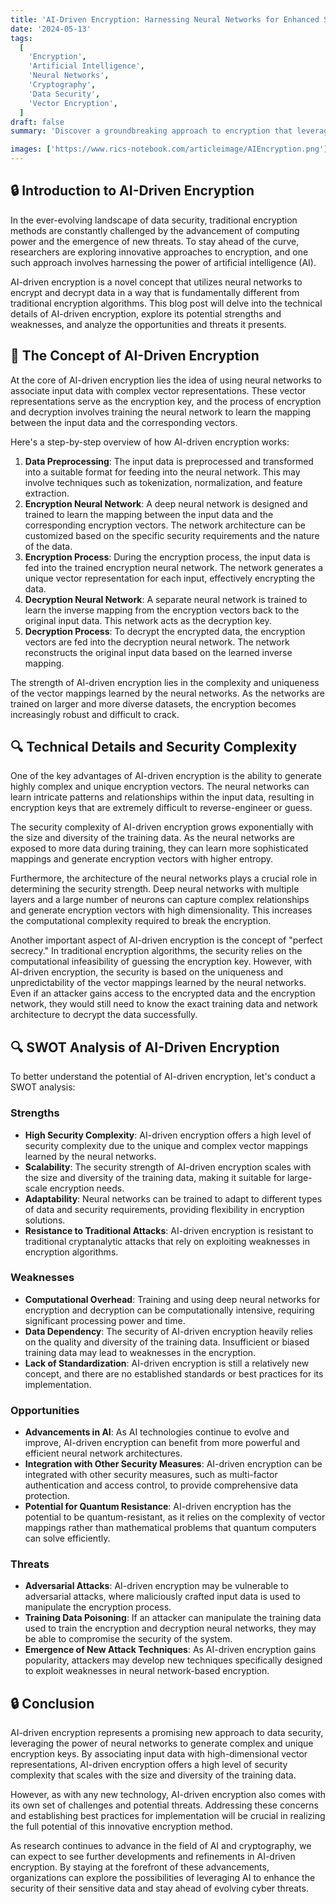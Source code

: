 ```yaml
---
title: 'AI-Driven Encryption: Harnessing Neural Networks for Enhanced Security'
date: '2024-05-13'
tags:
  [
    'Encryption',
    'Artificial Intelligence',
    'Neural Networks',
    'Cryptography',
    'Data Security',
    'Vector Encryption',
  ]
draft: false
summary: 'Discover a groundbreaking approach to encryption that leverages the power of artificial intelligence. Explore how neural networks can be trained to encrypt and decrypt data using complex vector associations, offering a new paradigm in data security. Dive into the technical details and learn about the strengths, weaknesses, opportunities, and threats of this innovative encryption method.'

images: ['https://www.rics-notebook.com/articleimage/AIEncryption.png']
---
```


## 🔒 Introduction to AI-Driven Encryption

In the ever-evolving landscape of data security, traditional encryption methods are constantly challenged by the advancement of computing power and the emergence of new threats. To stay ahead of the curve, researchers are exploring innovative approaches to encryption, and one such approach involves harnessing the power of artificial intelligence (AI).

AI-driven encryption is a novel concept that utilizes neural networks to encrypt and decrypt data in a way that is fundamentally different from traditional encryption algorithms. This blog post will delve into the technical details of AI-driven encryption, explore its potential strengths and weaknesses, and analyze the opportunities and threats it presents.

## 🧠 The Concept of AI-Driven Encryption

At the core of AI-driven encryption lies the idea of using neural networks to associate input data with complex vector representations. These vector representations serve as the encryption key, and the process of encryption and decryption involves training the neural network to learn the mapping between the input data and the corresponding vectors.

Here's a step-by-step overview of how AI-driven encryption works:

1. **Data Preprocessing**: The input data is preprocessed and transformed into a suitable format for feeding into the neural network. This may involve techniques such as tokenization, normalization, and feature extraction.
2. **Encryption Neural Network**: A deep neural network is designed and trained to learn the mapping between the input data and the corresponding encryption vectors. The network architecture can be customized based on the specific security requirements and the nature of the data.
3. **Encryption Process**: During the encryption process, the input data is fed into the trained encryption neural network. The network generates a unique vector representation for each input, effectively encrypting the data.
4. **Decryption Neural Network**: A separate neural network is trained to learn the inverse mapping from the encryption vectors back to the original input data. This network acts as the decryption key.
5. **Decryption Process**: To decrypt the encrypted data, the encryption vectors are fed into the decryption neural network. The network reconstructs the original input data based on the learned inverse mapping.

The strength of AI-driven encryption lies in the complexity and uniqueness of the vector mappings learned by the neural networks. As the networks are trained on larger and more diverse datasets, the encryption becomes increasingly robust and difficult to crack.

## 🔍 Technical Details and Security Complexity

One of the key advantages of AI-driven encryption is the ability to generate highly complex and unique encryption vectors. The neural networks can learn intricate patterns and relationships within the input data, resulting in encryption keys that are extremely difficult to reverse-engineer or guess.

The security complexity of AI-driven encryption grows exponentially with the size and diversity of the training data. As the neural networks are exposed to more data during training, they can learn more sophisticated mappings and generate encryption vectors with higher entropy.

Furthermore, the architecture of the neural networks plays a crucial role in determining the security strength. Deep neural networks with multiple layers and a large number of neurons can capture complex relationships and generate encryption vectors with high dimensionality. This increases the computational complexity required to break the encryption.

Another important aspect of AI-driven encryption is the concept of "perfect secrecy." In traditional encryption algorithms, the security relies on the computational infeasibility of guessing the encryption key. However, with AI-driven encryption, the security is based on the uniqueness and unpredictability of the vector mappings learned by the neural networks. Even if an attacker gains access to the encrypted data and the encryption network, they would still need to know the exact training data and network architecture to decrypt the data successfully.

## 🔍 SWOT Analysis of AI-Driven Encryption

To better understand the potential of AI-driven encryption, let's conduct a SWOT analysis:

### Strengths

- **High Security Complexity**: AI-driven encryption offers a high level of security complexity due to the unique and complex vector mappings learned by the neural networks.
- **Scalability**: The security strength of AI-driven encryption scales with the size and diversity of the training data, making it suitable for large-scale encryption needs.
- **Adaptability**: Neural networks can be trained to adapt to different types of data and security requirements, providing flexibility in encryption solutions.
- **Resistance to Traditional Attacks**: AI-driven encryption is resistant to traditional cryptanalytic attacks that rely on exploiting weaknesses in encryption algorithms.

### Weaknesses

- **Computational Overhead**: Training and using deep neural networks for encryption and decryption can be computationally intensive, requiring significant processing power and time.
- **Data Dependency**: The security of AI-driven encryption heavily relies on the quality and diversity of the training data. Insufficient or biased training data may lead to weaknesses in the encryption.
- **Lack of Standardization**: AI-driven encryption is still a relatively new concept, and there are no established standards or best practices for its implementation.

### Opportunities

- **Advancements in AI**: As AI technologies continue to evolve and improve, AI-driven encryption can benefit from more powerful and efficient neural network architectures.
- **Integration with Other Security Measures**: AI-driven encryption can be integrated with other security measures, such as multi-factor authentication and access control, to provide comprehensive data protection.
- **Potential for Quantum Resistance**: AI-driven encryption has the potential to be quantum-resistant, as it relies on the complexity of vector mappings rather than mathematical problems that quantum computers can solve efficiently.

### Threats

- **Adversarial Attacks**: AI-driven encryption may be vulnerable to adversarial attacks, where maliciously crafted input data is used to manipulate the encryption process.
- **Training Data Poisoning**: If an attacker can manipulate the training data used to train the encryption and decryption neural networks, they may be able to compromise the security of the system.
- **Emergence of New Attack Techniques**: As AI-driven encryption gains popularity, attackers may develop new techniques specifically designed to exploit weaknesses in neural network-based encryption.

## 🔒 Conclusion

AI-driven encryption represents a promising new approach to data security, leveraging the power of neural networks to generate complex and unique encryption keys. By associating input data with high-dimensional vector representations, AI-driven encryption offers a high level of security complexity that scales with the size and diversity of the training data.

However, as with any new technology, AI-driven encryption also comes with its own set of challenges and potential threats. Addressing these concerns and establishing best practices for implementation will be crucial in realizing the full potential of this innovative encryption method.

As research continues to advance in the field of AI and cryptography, we can expect to see further developments and refinements in AI-driven encryption. By staying at the forefront of these advancements, organizations can explore the possibilities of leveraging AI to enhance the security of their sensitive data and stay ahead of evolving cyber threats.
